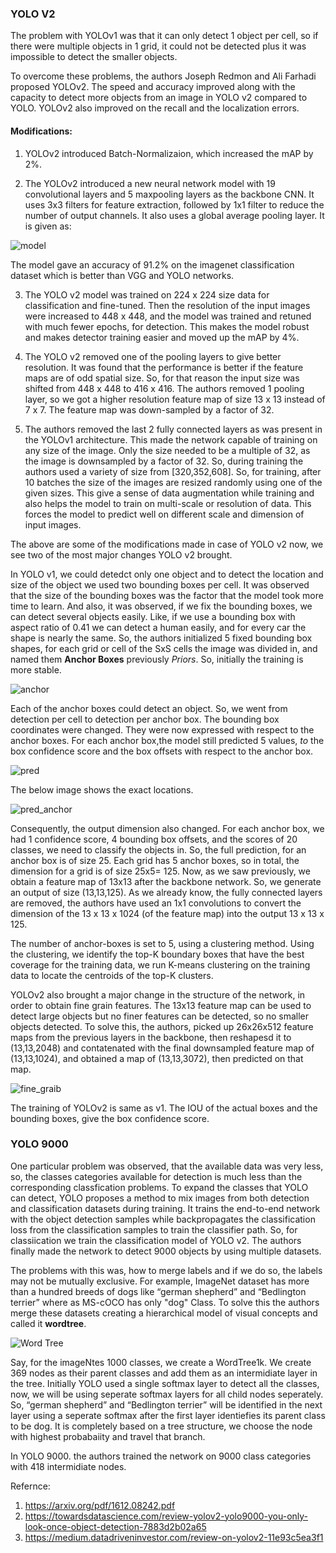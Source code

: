 ### YOLO V2 

The problem with YOLOv1 was that it can only detect 1 object per cell, so if there were multiple objects in 1 grid, it could not be detected plus it was impossible to detect the smaller objects. 

To overcome these problems, the authors Joseph Redmon and Ali Farhadi proposed YOLOv2. The speed and accuracy improved along with the capacity to detect more objects from an image in YOLO v2 compared to YOLO. YOLOv2 also improved on the recall and the localization errors. 

#### Modifications:

1. YOLOv2 introduced Batch-Normalizaion, which increased the mAP by 2%.

2. The YOLOv2 introduced a new neural network model with 19 convolutional layers and 5 maxpooling layers as the backbone CNN. It uses 3x3 filters for feature extraction, followed by 1x1 filter to reduce the number of output channels. It also uses a global average pooling layer. It is given as:

![model](https://miro.medium.com/max/464/1*8FiQUakp9i4MneU4VXk4Ww.png)

The model gave an accuracy of 91.2% on the imagenet classification dataset which is better than VGG and YOLO networks.

3. The YOLO v2 model was trained on 224 x 224 size data for classification and fine-tuned. Then the resolution of the input images were increased to 448 x 448, and the model was trained and retuned with much fewer epochs, for detection. This makes the model robust and makes detector training easier and moved up the mAP by 4%.

4. The YOLO v2 removed one of the pooling layers to give better resolution. It was found that the performance is better if the feature maps are of odd spatial size. So, for that reason the input size was shifted from 448 x 448 to 416 x 416. The authors removed 1 pooling layer, so we got a higher resolution feature map of size 13 x 13 instead of 7 x 7. The feature map was down-sampled by a factor of 32.

5. The authors removed the last 2 fully connected layers as was present in the YOLOv1 architecture. This made the network capable of training on any size of the image. Only the size needed to be a multiple of 32, as the image is downsampled by a factor of 32. So, during training the authors used a variety of size from \[320,352,608].  So, for training, after 10 batches the size of the images are resized randomly using one of the given sizes. This give a sense of data augmentation while training and also helps the model to train on multi-scale or resolution of data. This forces the model to predict well on different scale and dimension of input images.

The above are some of the modifications made in case of YOLO v2 now, we see two of the most major changes YOLO v2 brought.

In YOLO v1, we could detedct only one object and to detect the location and size of the object we used two bounding boxes per cell. It was observed that the size of the bounding boxes was the factor that the model took more time to learn. And also, it was observed, if we fix the bounding boxes, we can detect several objects easily. Like, if we use a bounding box with aspect ratio of 0.41 we can detect a human easily, and for every car the shape is nearly the same. So, the authors initialized 5 fixed bounding box shapes, for each grid or cell of the SxS cells the image was divided in, and named them **Anchor Boxes** previously _Priors_. So, initially the training is more stable. 

![anchor](https://miro.medium.com/max/504/1*8Q8r9ixjTiKLi1mrF36xCw.jpeg)

Each of the anchor boxes could detect an object. So, we went from detection per cell to detection per anchor box.
The bounding box coordinates were changed. They were now expressed with respect to the anchor boxes. For each anchor box,the model still predicted 5 values, _to_ the box confidence score and the box offsets with respect to the anchor box.

![pred](https://miro.medium.com/max/700/1*38-Tdx-wQA7c3TX5hdnwpw.jpeg)

The below image shows the exact locations.

![pred_anchor](https://miro.medium.com/max/700/1*gyOSRA_FDz4Pf5njoUb4KQ.jpeg)

Consequently, the output dimension also changed. For each anchor box, we had 1 confidence score, 4 bounding box offsets, and the scores of 20 classes, we need to classify the objects in. So, the full prediction, for an anchor box is of size 25. Each grid has 5 anchor boxes, so in total, the dimension for a grid is of size 25x5= 125. Now, as we saw previously, we obtain a feature map of 13x13 after the backbone network. So, we generate an output of size (13,13,125). As we already know, the fully connected layers are removed, the authors have used an 1x1 convolutions to convert the dimension of the 13 x 13 x 1024 (of the feature map) into the output 13 x 13 x 125. 

The number of anchor-boxes is set to 5, using a clustering method. Using the clustering, we identify the top-K boundary boxes that have the best coverage for the training data, we run K-means clustering on the training data to locate the centroids of the top-K clusters.

YOLOv2 also brought a major change in the structure of the network, in order to obtain fine grain features. The 13x13 feature map can be used to detect large objects but no finer features can be detected, so no smaller objects detected. To solve this, the authors, picked up 26x26x512 feature maps from the previous layers in the backbone, then reshapesd it to (13,13,2048) and contatenated with the final downsampled feature map of (13,13,1024), and obtained a map of (13,13,3072), then predicted on that map.

![fine_graib](https://miro.medium.com/max/700/1*RuW-SCIML8SHc5_PrIE9-g.jpeg)

The training of YOLOv2 is same as v1. The IOU of the actual boxes and the bounding boxes, give the box confidence score.

### YOLO 9000

One particular problem was observed, that the available data was very less, so, the classes categories available for detection is much less than the corresponding classfication problems. To expand the classes that YOLO can detect, YOLO proposes a method to mix images from both detection and classification datasets during training. It trains the end-to-end network with the object detection samples while backpropagates the classification loss from the classification samples to train the classifier path. So, for classiication we train the classification model of YOLO v2. The authors finally made the network to detect 9000 objects by using multiple datasets.

The problems with this was, how to merge labels and if we do so, the labels may not be mutually exclusive. For example, ImageNet dataset has more than a hundred breeds of dogs like “german shepherd” and “Bedlington terrier” where as MS-cOCO has only "dog" Class. To solve this the authors merge these datasets creating a hierarchical model of visual concepts and called it **wordtree**.

![Word Tree](https://miro.medium.com/max/700/1*nskRV4Wt9Dul-6Jv1x09Bw.png)

Say, for the imageNtes 1000 classes, we create a WordTree1k. We create 369 nodes as their parent classes and add them as an intermidiate layer in the tree. Initially YOLO used a single softmax layer to detect all the classes, now, we will be using seperate softmax layers for all child nodes seperately. So, “german shepherd” and “Bedlington terrier” will be identified in the next layer using a seperate softmax after the first layer identiefies its parent class to be dog. It is completely based on a tree structure, we choose the node with highest probabaiity and travel that branch.

In YOLO 9000. the authors trained the network on 9000 class categories with 418 intermidiate nodes.


Refernce:

1. https://arxiv.org/pdf/1612.08242.pdf
2. https://towardsdatascience.com/review-yolov2-yolo9000-you-only-look-once-object-detection-7883d2b02a65
3. https://medium.datadriveninvestor.com/review-on-yolov2-11e93c5ea3f1












 
